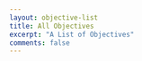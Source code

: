 ```yaml
---
layout: objective-list
title: All Objectives
excerpt: "A List of Objectives"
comments: false
---
```

